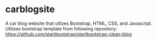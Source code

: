# carblogsite
A car blog website that utlizes Bootstrap, HTML, CSS, and Javascript.
Utilizes bootstrap template from following repository:
https://github.com/startbootstrap/startbootstrap-clean-blog
